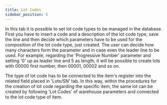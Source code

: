 ```yaml
---
title: Lot Codes
sidebar_position: 5
---
```


In this tab it is possible to set lot code types to be managed in the database. First you have to insert a code and a description of the lot code type, save the line and then decide which parameters have to be used for the composition of the lot code type, just created. The user can decide how many characters form the parameter and in case even the leader line to be used. For example, regarding the 'Progressive Number' parameter and setting '0' up as leader line and 5 as length, it will be possible to create lots with 00000 first number, then 00001, 00002 and so on.

The type of lot code has to be connected to the item's register into the related field placed in 'Lots/SN' tab. In this way, within the procedures for the creation of lot code regarding the specific item, the same lot can be created by following 'Lot Codes' of warehouse parameters and connected to the lot code type of item.






